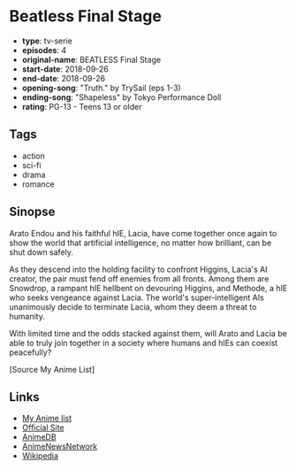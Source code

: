 # Beatless Final Stage

-   **type**: tv-serie
-   **episodes**: 4
-   **original-name**: BEATLESS Final Stage
-   **start-date**: 2018-09-26
-   **end-date**: 2018-09-26
-   **opening-song**: "Truth." by TrySail (eps 1-3)
-   **ending-song**: "Shapeless" by Tokyo Performance Doll
-   **rating**: PG-13 - Teens 13 or older

## Tags

-   action
-   sci-fi
-   drama
-   romance

## Sinopse

Arato Endou and his faithful hIE, Lacia, have come together once again to show the world that artificial intelligence, no matter how brilliant, can be shut down safely.

As they descend into the holding facility to confront Higgins, Lacia's AI creator, the pair must fend off enemies from all fronts. Among them are Snowdrop, a rampant hIE hellbent on devouring Higgins, and Methode, a hIE who seeks vengeance against Lacia. The world's super-intelligent AIs unanimously decide to terminate Lacia, whom they deem a threat to humanity.

With limited time and the odds stacked against them, will Arato and Lacia be able to truly join together in a society where humans and hIEs can coexist peacefully?

[Source My Anime List]

## Links

-   [My Anime list](https://myanimelist.net/anime/38020/Beatless_Final_Stage)
-   [Official Site](http://beatless-anime.jp/news/detail_0620_1.php)
-   [AnimeDB](http://anidb.info/perl-bin/animedb.pl?show=anime&aid=13500)
-   [AnimeNewsNetwork](http://www.animenewsnetwork.com/encyclopedia/anime.php?id=20316)
-   [Wikipedia](http://en.wikipedia.org/wiki/Beatless)
